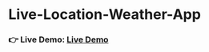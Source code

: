 # Live-Location-Weather-App
<h3 align="left">👉 Live Demo: <a href="https://hkt13.github.io/Live-Location-Weather-App/"target="_blank">Live Demo</a></h3>
